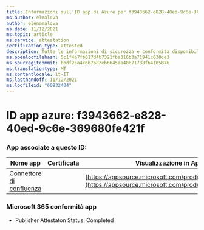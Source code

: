 ```yaml
---
title: Informazioni sull'ID app di Azure per f3943662-e828-40ed-9c6e-369680fe421f
ms.author: elmalova
author: elenamalova
ms.date: 11/12/2021
ms.topic: article
ms.service: attestation
certification_type: attested
description: Tutte le informazioni di sicurezza e conformità disponibili per f3943662-e828-40ed-9c6e-369680fe421f.
ms.openlocfilehash: 5c1f4a7fb017d4b7321fba316b3a71941c630ce3
ms.sourcegitcommit: bbdf2ba4c6b7682eb6645aa40671738f64105876
ms.translationtype: MT
ms.contentlocale: it-IT
ms.lasthandoff: 11/12/2021
ms.locfileid: "60932404"
---
```

# <a name="azure-app-id-f3943662-e828-40ed-9c6e-369680fe421f"></a>ID app azure: f3943662-e828-40ed-9c6e-369680fe421f


### <a name="apps-associated-with-this-id"></a>App associate a questo ID:
| **Nome app** | **Certificata** | **Visualizzazione in AppSource** |
|--------------|---------------|-----------------------|
| [Connettore di confluenza](https://docs.microsoft.com/microsoft-365-app-certification/forward/WA200001604) |  | [https://appsource.microsoft.com/product/office/WA200001604](https://appsource.microsoft.com/product/office/WA200001604) |

### <a name="microsoft-365-app-compliance-status"></a>Microsoft 365 conformità app
- Publisher Attestaton Status: Completed
